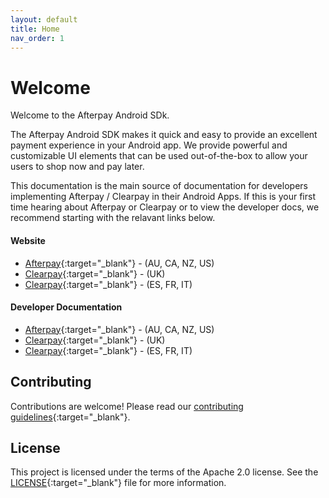 ```yaml
---
layout: default
title: Home
nav_order: 1
---
```


# Welcome

Welcome to the Afterpay Android SDk.

The Afterpay Android SDK makes it quick and easy to provide an excellent payment experience in your Android app. We provide powerful and customizable UI elements that can be used out-of-the-box to allow your users to shop now and pay later.

This documentation is the main source of documentation for developers implementing Afterpay / Clearpay in their Android Apps. If this is your first time hearing about Afterpay or Clearpay or to view the developer docs, we recommend starting with the relavant links below.

#### Website

- [Afterpay][afterpay-website]{:target="_blank"} - (AU, CA, NZ, US)
- [Clearpay][clearpay-uk-website]{:target="_blank"} - (UK)
- [Clearpay][clearpay-eu-website]{:target="_blank"} - (ES, FR, IT)

#### Developer Documentation

- [Afterpay][afterpay-developer-site]{:target="_blank"} - (AU, CA, NZ, US)
- [Clearpay][clearpay-uk-developer-site]{:target="_blank"} - (UK)
- [Clearpay][clearpay-eu-developer-site]{:target="_blank"} - (ES, FR, IT)

## Contributing

Contributions are welcome! Please read our [contributing guidelines][contributing]{:target="_blank"}.

## License

This project is licensed under the terms of the Apache 2.0 license. See the [LICENSE][license]{:target="_blank"} file for more information.

[contributing]: https://github.com/afterpay/sdk-android/blob/master/CONTRIBUTING.md
[license]: https://github.com/afterpay/sdk-android/blob/master/LICENSE

[afterpay-website]: https://www.afterpay.com/
[afterpay-developer-site]: https://developers.afterpay.com/
[clearpay-uk-website]: https://www.clearpay.co.uk/
[clearpay-uk-developer-site]: https://developers.clearpay.co.uk/
[clearpay-eu-website]: https://www.clearpay.co.uk/
[clearpay-eu-developer-site]: https://developers.clearpay.co.uk/
